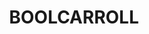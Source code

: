 ---
lastmod: '2025-04-06T06:05:20+00:00'
latitude: -30.427329
layout: suburb
longitude: 149.001543
postcode: '2388'
state: NSW
title: BOOLCARROLL
url: /nsw/boolcarroll/
---